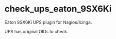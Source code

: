 # check_ups_eaton_9SX6Ki

Eaton 9SX6Ki UPS plugin for Nagios/Icinga.

UPS has original OIDs to check.
